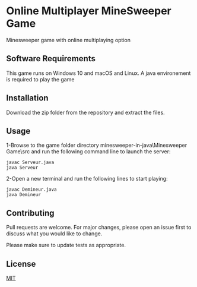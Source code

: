 # Online Multiplayer MineSweeper Game


Minesweeper game with online multiplaying option



## Software Requirements



This game runs on Windows 10 and macOS and Linux.
A java environement  is required to play the game


## Installation
Download the zip folder from the repository and extract the files.


## Usage

1-Browse to the game folder directory minesweeper-in-java\Minesweeper Game\src and run the following command line to launch the server:
```
javac Serveur.java
java Serveur

```

2-Open a new terminal and run the following lines to start playing:
```
javac Demineur.java
java Demineur
```

## Contributing
Pull requests are welcome. For major changes, please open an issue first to discuss what you would like to change.

Please make sure to update tests as appropriate.

## License
[MIT](https://choosealicense.com/licenses/mit/)